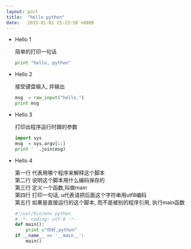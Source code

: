 ```yaml
---
layout: post
title:  "hello python"
date:   2015-01-01 15:23:50 +0800
---
```


- Hello 1

    简单的打印一句话

    ```py
    print "hello, python"
    ```

- Hello 2

    接受键盘输入, 并输出

    ```py
    msg  = raw_input("hello,")
    print msg
    ```

- Hello 3

    打印出程序运行时跟的参数

    ```py
    import sys
    msg  = sys.argv[1:]
    print ' '.join(msg)
    ```

- Hello 4

    第一行 代表用哪个程序来解释这个脚本  
    第二行 说明这个脚本用什么编码保存的  
    第三行 定义一个函数,叫做main   
    第四行 打印一句话, u代表请把后面这个字符串用utf8编码  
    第五行 如果是直接运行的这个脚本, 而不是被别的程序引用, 执行main函数

    ```py
    #!/usr/bin/env python
    # -*- coding: utf-8 -*-
    def main():
        print u"你好,python"
    if __name__ == '__main__':
        main()
    ```
